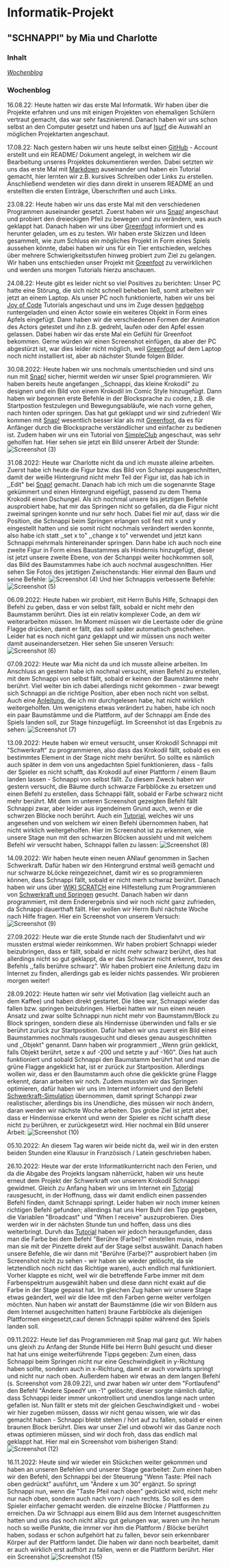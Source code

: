 # Informatik-Projekt

## "SCHNAPPI" by Mia und Charlotte

### Inhalt
 
[_Wochenblog_](#blog)



### Wochenblog <a name="blog"></a> 
16.08.22: Heute hatten wir das erste Mal Informatik. Wir haben über die Projekte erfahren und uns mit einigen Projekten von ehemaligen Schülern vertraut gemacht, das war sehr faszinierend. Danach haben wir uns schon selbst an den Computer gesetzt und haben uns auf [Isurf](https://isurfstormarn.de/iserv/file/-/Groups/kurs.informatik.12bfgcd/Github_Wege_durch_Informatik.txt?show=true) die Auswahl an möglichen Projektarten angeschaut.

17.08.22: Nach gestern haben wir uns heute selbst einen [GitHub](www.github.com) - Account erstellt und ein README/ Dokument angelegt, in welchem wir die Bearbeitung unseres Projektes dokumentieren werden. Dabei setzten wir uns das erste Mal mit [Markdown](https://www.markdowntutorial.com/) auseinander und haben ein Tutorial gemacht, hier lernten wir z.B. kursives Schreiben oder Links zu erstellen. Anschließend wendeten wir dies dann direkt in unserem README an und erstellten die ersten Einträge, Überschriften und auch Links.

23.08.22: Heute haben wir uns das erste Mal mit den verschiedenen Programmen auseinander gesetzt. Zuerst haben wir uns [Snap!](https://snap.berkeley.edu/snap/snap.html) angeschaut und probiert den dreieckigen Pfeil zu bewegen und zu verändern, was auch geklappt hat. Danach haben wir uns über [Greenfoot](greenfoot.org) informiert und es herunter geladen, um es zu testen. Wir haben erste Skizzen und Ideen gesammelt, wie zum Schluss ein mögliches Projekt in Form eines Spiels aussehen könnte, dabei haben wir uns für ein Tier entschieden, welches über mehrere Schwierigkeitsstufen hinweg probiert zum Ziel zu gelangen. Wir haben uns entschieden unser Projekt mit [Greenfoot](greenfoot.org) zu verwirklichen und werden uns morgen Tutorials hierzu anschauen.

24.08.22: Heute gibt es leider nicht so viel Positives zu berichten: Unser PC hatte eine Störung, die sich nicht schnell beheben ließ, somit arbeiten wir jetzt an einem Laptop. Als unser PC noch funktionierte, haben wir uns bei [Joy of Code](https://www.greenfoot.org/doc/joy-of-code) Tutorials angeschaut und uns im Zuge dessen [hedgehog](https://www.greenfoot.org/scenarios/11116) runtergeladen und einen Actor sowie ein weiteres Objekt in Form eines Apfels eingefügt. Dann haben wir die verschiedenen Formen der Animation des Actors getestet und ihn z.B. gedreht, laufen oder den Apfel essen gelassen. Dabei haben wir das erste Mal ein Gefühl für Greenfoot bekommen. Gerne würden wir einen Screenshot einfügen, da aber der PC abgestürzt ist, war dies leider nicht möglich, weil [Greenfoot](greenfoot.org) auf dem Laptop noch nicht installiert ist, aber ab nächster Stunde folgen Bilder.

30.08.2022: Heute haben wir uns nochmals umentschieden und sind uns nun mit [Snap!](https://snap.berkeley.edu/snap/snap.html) sicher, hiermit werden wir unser Spiel programmieren. Wir haben bereits heute angefangen ,,Schnappi, das kleine Krokodil" zu designen und ein Bild von einem Krokodil im Comic Style hinzugefügt. Dann haben wir begonnen erste Befehle in der Blocksprache zu coden, z.B. die Startpostion festzulegen und Bewegungsabläufe, wie nach vorne gehen, nach hinten oder springen. Das hat gut geklappt und wir sind zufrieden! Wir kommen mit [Snap!](https://snap.berkeley.edu/snap/snap.html) wesentlich besser klar als mit [Greenfoot](greenfoot.org), da es für Anfänger durch die Blocksprache verständlicher und einfacher zu bedienen ist. Zudem haben wir uns ein Tutorial von [SimpleClub](https://www.bing.com/videos/search?q=simple+club+snap&docid=608054712572514157&mid=DDD825B93AC21404041BDDD825B93AC21404041B&view=detail&FORM=VIRE) angeschaut, was sehr geholfen hat. Hier sehen sie jetzt ein Bild unserer Arbeit der Stunde:
![Screenshot (3)](https://user-images.githubusercontent.com/111355300/187606986-328c2bb5-1048-4ea0-91b0-b649621de4af.png)

31.08.2022: Heute war Charlotte nicht da und ich musste alleine arbeiten. Zuerst habe ich heute die Figur bzw. das Bild von Schanppi ausgeschnitten, damit der weiße Hintergrund nicht mehr Teil der Figur ist, das hab ich in ,,Edit" bei [Snap!](https://snap.berkeley.edu/snap/snap.html) gemacht. Danach hab ich mich um die sogenannte Stage gekümmert und einen Hintergrund eigefügt, passend zu dem Thema Krokodil einen Dschungel. Als ich nochmal unsere bis jetztigen Befehle ausprobiert habe, hat mir das Springen nicht so gefallen, da die Figur nicht zweimal springen konnte und nur sehr hoch. Dabei fiel mir auf, dass wir die Position, die Schnappi beim Springen erlangen soll fest mit x und y eingestellt hatten und sie somit nicht nochmals verändert werden konnte, also habe ich statt ,,set x to" ,,change x to" verwendet und jetzt kann Schnappi mehrmals hintereinander springen. Dann habe ich auch noch eine zweite Figur in Form eines Baustammes als Hindernis hinzugefügt, dieser ist jetzt unsere zweite Ebene, von der Schanppi weiter hochkommen soll, das Bild des Baumstammes habe ich auch nochmal ausgeschnitten. Hier sehen Sie Fotos des jetztigen Zwischenstands:
Hier einmal den Baum und seine Befehle:
![Screenshot (4)](https://user-images.githubusercontent.com/111355300/187618021-c036fdaf-3812-4e64-baa3-fa078df8d8e5.png)
Und hier Schnappis verbesserte Befehle:
![Screenshot (5)](https://user-images.githubusercontent.com/111355300/187618129-c338cb90-747e-4338-bcaf-dac4b8b8d433.png)

06.09.2022: Heute haben wir probiert, mit Herrn Buhls Hilfe, Schnappi den Befehl zu geben, dass er von selbst fällt, sobald er nicht mehr den Baumstamm berührt. Dies ist ein relativ komplexer Code, an dem wir weiterarbeiten müssen. Im Moment müssen wir die Leertaste oder die grüne Flagge drücken, damit er fällt, das soll später automatisch geschehen. Leider hat es noch nicht ganz geklappt und wir müssen uns noch weiter damit auseinandersetzen. Hier sehen Sie unseren Versuch:
![Screenshot (6)](https://user-images.githubusercontent.com/111355300/188618767-0c85e5f8-1d3c-43a4-8c02-f5c75f7f58c5.png)

07.09.2022: Heute war Mia nicht da und ich musste alleine arbeiten. Im Anschluss an gestern habe ich nochmal versucht, einen Befehl zu erstellen, mit dem Schnappi von selbst fällt, sobald er keinen der Baumstämme mehr berührt. Viel weiter bin ich dabei allerdings nicht gekommen - zwar bewegt sich Schnappi an die richtige Position, aber eben noch nicht von selbst. Auch eine [Anleitung](https://entwickler.de/javascript/bau-deine-eigenen-blocke), die ich mir durchgelesen habe, hat nicht wirklich weitergeholfen. Um wenigstens etwas verändert zu haben, habe ich noch ein paar Baumstämme und die Plattform, auf der Schnappi am Ende des Spiels landen soll, zur Stage hinzugefügt. Im Screenshot ist das Ergebnis zu sehen:
![Screenshot (7)](https://user-images.githubusercontent.com/111355300/188815034-e9a27593-f4cc-4bac-8117-4023d071ddd7.png)

13.09.2022: Heute haben wir erneut versucht, unser Krokodil Schnappi mit "Schwerkraft" zu programmieren, also dass das Krokodil fällt, sobald es ein bestimmtes Element in der Stage nicht mehr berührt. So sollte es nämlich auch später in dem von uns angedachten Spiel funktionieren, dass - falls der Spieler es nicht schafft, das Krokodil auf einer Plattform / einem Baum landen lassen - Schnappi von selbst fällt. Zu diesem Zweck haben wir gestern versucht, die Bäume durch schwarze Farbblöcke zu ersetzen und einen Befehl zu erstellen, dass Schnappi fällt, sobald er Farbe schwarz nicht mehr berührt. Mit dem im unteren Screenshot gezeigten Befehl fällt Schnappi zwar, aber leider aus irgendeinem Grund auch, wenn er die schwrzen Blöcke noch berührt. Auch ein [Tutorial](https://www.youtube.com/watch?v=GL03Mx0oKcs), welches wir uns angesehen und von welchem wir einen Befehl übernommen haben, hat nicht wirklich weitergeholfen. Hier im Screenshot ist zu erkennen, wie unsere Stage nun mit den schwarzen Blöcken aussieht und mit welchem Befehl wir versucht haben, Schnappi fallen zu lassen:
![Screenshot (8)](https://user-images.githubusercontent.com/111355300/190075290-d0a349fd-1432-4e94-84d0-3d6816a9a490.png)

14.09.2022: Wir haben heute einen neuen ANlauf genommen in Sachen Schwerkraft. Dafür haben wir den Hintergrund erstmal weiß gemacht und nur schwarze bLöcke reingezeichnet, damit wir es so programmieren können, dass Schnappi fällt, sobald er nicht merh schwraz berührt. Danach haben wir uns über [WIKI SCRATCH](https://de.scratch-wiki.info/) eine Hilfestellung zum Programmieren von [Schwerkraft und Springen](https://de.scratch-wiki.info/wiki/Schwerkraft_und_Springen#:~:text=Schwerkraft%20bedeutet%20zum%20Beispiel%2C%20dass,ein%20Hindernis%20im%20Weg%20ist.) gesucht. Danach haben wir dann programmiert, mit dem Enderergebnis sind wir noch nicht ganz zufrieden, da Schnappi dauerthaft fällt. Hier wollen wir Herrn Buhl nächste Woche nach Hilfe fragen. Hier ein Screenshot von unserem Versuch:
![Screenshot (9)](https://user-images.githubusercontent.com/111355300/190087709-69a67ecc-5a87-42a4-bb25-500952357246.png)

27.09.2022: Heute war die erste Stunde nach der Studienfahrt und wir mussten erstmal wieder reinkommen. Wir haben probiert Schnappi wieder beizubringen, dass er fällt, sobald er nicht mehr schwarz berührt, dies hat allerdings nicht so gut geklappt, da er das Schwarze nicht erkennt, trotz des Befehls ,,falls berühre schwarz". Wir haben probiert eine Anleitung dazu im Internet zu finden, allerdings gab es leider nichts passendes. Wir probieren morgen weiter!

28.09.2022: Heute hatten wir sehr viel Motivation (lag vielleicht auch an dem Kaffee) und haben direkt gestartet. Die Idee war, Schnappi wieder das fallen bzw. springen beizubringen. Hierbei hatten wir nun einen neuen Ansatz und zwar sollte Schnappi nun nicht mehr von Baumstamm/Block zu Block springen, sondern diese als Hindernisse überwinden und falls er sie berührt zurück zur Startposition. Dafür haben wir uns zuerst ein Bild eines Baumstammes nochmals rausgesucht und dieses genau ausgeschnitten und ,,Objekt" genannt. Dann haben wir programmiert ,,Wenn grün geklickt, falls Objekt berührt, setze x auf -200 und setzte y auf -160". Dies hat auch funktioniert und sobald Schnappi den Baumstamm berührt hat und man die grüne Flagge angeklickt hat, ist er zurück zur Startposition. Allerdings wollen wir, dass er den Baumstamm auch ohne die geklickte grüne Flagge erkennt, daran arbeiten wir noch. Zudem mussten wir das Springen optimieren, dafür haben wir uns im Internet informiert und den Befehl [Schwerkraft-Simulation](https://de.scratch-wiki.info/wiki/Schwerkraft_und_Springen) übernommen, damit springt Schanppi zwar realistischer, allerdings bis ins Unendliche, dies müssen wir noch ändern, daran werden wir nächste Woche arbeiten. Das grobe Ziel ist jetzt aber, dass er Hindernisse erkennt und wenn der Spieler es nicht schafft diese nicht zu berühren, er zurückgesetzt wird. Hier nochmal ein Bild unserer Arbeit:
![Screenshot (10)](https://user-images.githubusercontent.com/111355300/192713509-c796cd53-fa33-4791-a446-11df62fc81d0.png)

05.10.2022: An diesem Tag waren wir beide nicht da, weil wir in den ersten beiden Stunden eine Klausur in Französisch / Latein geschrieben haben.

26.10.2022: Heute war der erste Informatikunterricht nach den Ferien, und da die Abgabe des Projekts langsam näherrückt, haben wir uns heute erneut dem Projekt der Schwerkraft von unserem Krokodil Schnappi gewidmet. Gleich zu Anfang haben wir uns im Internet ein [Tutorial](https://www.sivakids.de/scratch-jump-and-run/) rausgesucht, in der Hoffnung, dass wir damit endlich einen passenden Befehl finden, damit Schnappi springt. Leider haben wir noch immer keinen richtigen Befehl gefunden; allerdings hat uns Herr Buhl den Tipp gegeben, die Variablen "Broadcast" und "When I receive" auszuprobieren. Dies werden wir in der nächsten Stunde tun und hoffen, dass uns dies weiterbringt. Durvh das [Tutorial](https://www.sivakids.de/scratch-jump-and-run/) haben wir jedoch herausgefunden, dass man die Farbe bei dem Befehl "Berühre (Farbe)?" einstellen muss, indem man sie mit der Pinzette direkt auf der Stage selbst auswählt. Danach haben unsere Befehle, die wir dann mit "Berühre (Farbe)?" ausprobiert haben (im Screenshot nicht zu sehen - wir haben sie wieder gelöscht, da sie letztendlich noch nicht das Richtige waren), auch endlich mal funktioniert. Vorher klappte es nicht, weil wir die betreffende Farbe immer mit dem Farbenspektrum ausgewählt haben und diese dann nicht exakt auf die Farbe in der Stage gepasst hat. Im gleichen Zug haben wir unsere Stage etwas geändert, weil wir die Idee mit den Farben gerne weiter verfolgen möchten. Nun haben wir anstatt der Baumstämme (die wir von Bildern aus dem Internet ausgechnitten hatten) braune Farbblöcke als diejenigen Plattformen eingesetzt,cauf denen Schnappi später während des Spiels landen soll.
 
09.11.2022: Heute lief das Programmieren mit Snap mal ganz gut. Wir haben uns gleixh zu Anfang der Stunde Hilfe bei Herrn Buhl gesucht und dieser hat hat uns einige weiterführende Tipps gegeben: Zum einen, dass Schnappi beim Springen nicht nur eine Geschwindigkeit in y-Richtung haben sollte, sondern auch in x-Richtung, damit er auch vorwärts springt und nicht nur nach oben. Außerdem haben wir etwas an dem langen Befehl (s. Screenshot vom 28.09.22), und zwar haben wir unter dem "Fortlaufend" den Befehl "Ändere SpeedY um -1" gelöscht; dieser sorgte nämlich dafür, dass Schnappi leider immer unkontrolliert und unendlos lange nach unten gefallen ist. Nun fällt er stets mit der gleichen Geschwindigkeit und - wobei wir hier zugeben müssen, dasss wir nicht genau wissen, wie wir das gemacht haben - Schnappi bleibt stehen / hört auf zu fallen, sobald er einen braunen Block berührt. Dies war unser Ziel und obwohl wir das Ganze noch etwas optimieren müssen, sind wir doch froh, dass das endlich mal geklappt hat. Hier mal ein Screenshot vom bisherigen Stand:![Screenshot (12)](https://user-images.githubusercontent.com/111355300/202111798-b42a9737-b011-4d71-963a-6acaef328450.png)

16.11.2022: Heute sind wir wieder ein Stückchen weiter gekommen und haben an unseren Befehlen und unserer Stage gearbeitet: Zum einen haben wir 
den Befehl, den Schnappi bei der Steuerung "Wenn Taste: Pfeil nach oben gedrückt" ausführt, um "Ändere x um 30" ergänzt. So springt Schnappi nun, wenn die "Taste Pfeil nach oben" gedrückt wird, nicht mehr nur nach oben, sondern auch nach vorn / nach rechts. So soll es dem Spieler einfacher gemacht werden. die einzelne Blöcke / Plattformen zu erreichen. Da wir Schnappi aus einem Bild aus dem Internet ausgeschnitten hatten und uns das noch nicht allzu gut gelungen war, waren um ihn herum noch so weiße Punkte, die immer vor ihm die Plattform / Blöcke berührt haben, sodass er schon aufgehört hat zu fallen, bevor sein erkennbarer Körper auf der Plattform landet. Die haben wir dann noch bearbeitet, damit er auch wirklich erst aufhört zu fallen, wenn er die Plattform berührt. Hier ein Screenshot
![Screenshot (15)](https://user-images.githubusercontent.com/111355300/203491383-650885ca-fb84-40c7-ac26-926b84b95045.png)
